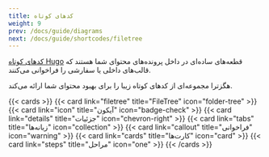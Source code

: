 ```yaml
---
title: کدهای کوتاه
weight: 9
prev: /docs/guide/diagrams
next: /docs/guide/shortcodes/filetree
---
```


[کدهای کوتاه Hugo](https://gohugo.io/content-management/shortcodes/) قطعه‌های ساده‌ای در داخل پرونده‌های محتوای شما هستند که قالب‌های داخلی یا سفارشی را فراخوانی می‌کنند.

هگزترا مجموعه‌ای از کدهای کوتاه زیبا را برای بهبود محتوای شما ارائه می‌کند.


{{< cards >}}
  {{< card link="filetree" title="FileTree" icon="folder-tree" >}}
  {{< card link="icon" title="آیکون" icon="badge-check" >}}
  {{< card link="details" title="جزئیات" icon="chevron-right" >}}
  {{< card link="tabs" title="زبانه‌ها" icon="collection" >}}
  {{< card link="callout" title="فراخوانی" icon="warning" >}}
  {{< card link="cards" title="کارت‌ها" icon="card" >}}
  {{< card link="steps" title="مراحل" icon="one" >}}
{{< /cards >}}
